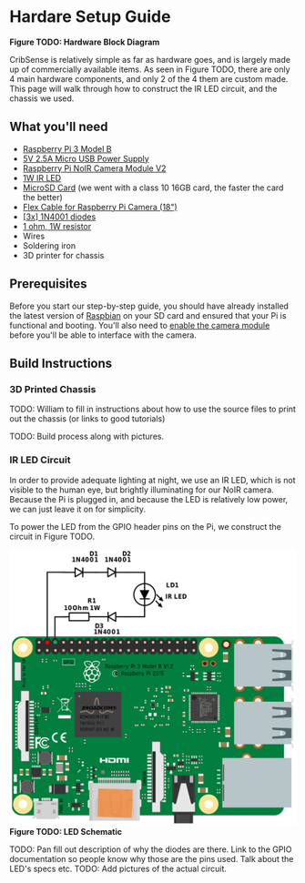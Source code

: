 # Hardare Setup Guide

**Figure TODO: Hardware Block Diagram**

CribSense is relatively simple as far as hardware goes, and is largely made up of commercially available items. As seen in Figure TODO, there are only 4 main hardware components, and only 2 of the 4 them are custom made. This page will walk through how to construct the IR LED circuit, and the chassis we used.

## What you'll need

-   [Raspberry Pi 3 Model B](https://www.amazon.com/Raspberry-Pi-RASP-PI-3-Model-Motherboard/dp/B01CD5VC92/)
-   [5V 2.5A Micro USB Power Supply](https://www.amazon.com/gp/product/B00MARDJZ4/)
-   [Raspberry Pi NoIR Camera Module V2](https://www.amazon.com/Raspberry-Pi-NoIR-Camera-Module/dp/B01ER2SMHY)
-   [1W IR LED](https://www.amazon.com/DIYmall%C2%AE-Infrared-Adjustable-Resistor-Raspberry/dp/B00NUOO1HQ)
-   [MicroSD Card](https://www.amazon.com/Samsung-Class-Adapter-MB-MP32DA-AM/dp/B00IVPU7KE) (we went with a class 10 16GB card, the faster the card the better)
-   [Flex Cable for Raspberry Pi Camera (18")](https://www.adafruit.com/products/1730)
-   [[3x] 1N4001 diodes](<https://www.adafruit.com/product/755>)
-   [1 ohm, 1W resistor](http://www.parts-express.com/10-ohm-1w-flameproof-resistor-10-pcs--003-1)
-   Wires
-   Soldering iron
-   3D printer for chassis

## Prerequisites

Before you start our step-by-step guide, you should have already installed the latest version of [Raspbian](https://www.raspberrypi.org/downloads/raspbian/) on your SD card and ensured that your Pi is functional and booting. You'll also need to [enable the camera module](https://www.raspberrypi.org/documentation/configuration/camera.md) before you'll be able to interface with the camera.

## Build Instructions

### 3D Printed Chassis

TODO: William to fill in instructions about how to use the source files to print out the chassis (or links to good tutorials)

TODO: Build process along with pictures.

### IR LED Circuit

In order to provide adequate lighting at night, we use an IR LED, which is not visible to the human eye, but brightly illuminating for our NoIR camera. Because the Pi is plugged in, and because the LED is relatively low power, we can just leave it on for simplicity.

To power the LED from the GPIO header pins on the Pi, we construct the circuit in Figure TODO.

![led](../img/led-schematic.png)
**Figure TODO: LED Schematic**

TODO: Pan fill out description of why the diodes are there. Link to the GPIO documentation so people know why those are the pins used. Talk about the LED's specs etc.
TODO: Add pictures of the actual circuit.
